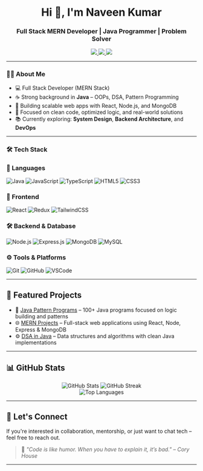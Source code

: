 <h1 align="center">Hi 👋, I'm Naveen Kumar</h1>
<h3 align="center">Full Stack MERN Developer | Java Programmer | Problem Solver</h3>

<p align="center">
  <a href="mailto:naveenkumar3112002@gmail.com">
    <img src="https://img.shields.io/badge/Gmail-D14836?style=flat&logo=gmail&logoColor=white" />
  </a>
  <a href="https://linkedin.com/in/[your-linkedin-profile](https://www.linkedin.com/in/devnaveen01/)">
    <img src="https://img.shields.io/badge/LinkedIn-0077B5?style=flat&logo=linkedin&logoColor=white" />
  </a>
  <a href="https://github.com/Nightcrawler1256">
    <img src="https://img.shields.io/badge/GitHub-181717?style=flat&logo=github&logoColor=white" />
  </a>
</p>

---

### 🧑‍💻 About Me

- 💻 Full Stack Developer (MERN Stack)
- ☕ Strong background in **Java** – OOPs, DSA, Pattern Programming
- 🔨 Building scalable web apps with React, Node.js, and MongoDB
- 🎯 Focused on clean code, optimized logic, and real-world solutions
- 📚 Currently exploring: **System Design**, **Backend Architecture**, and **DevOps**

---

### 🛠️ Tech Stack

### 🚀 Languages  
![Java](https://img.shields.io/badge/Java-%23ED8B00.svg?style=flat&logo=java&logoColor=white)
![JavaScript](https://img.shields.io/badge/JavaScript-%23323330.svg?style=flat&logo=javascript)
![TypeScript](https://img.shields.io/badge/TypeScript-%23007ACC.svg?style=flat&logo=typescript)
![HTML5](https://img.shields.io/badge/HTML5-%23E34F26.svg?style=flat&logo=html5)
![CSS3](https://img.shields.io/badge/CSS3-%231572B6.svg?style=flat&logo=css3)

### 🎨 Frontend  
![React](https://img.shields.io/badge/React-%2320232a.svg?style=flat&logo=react)
![Redux](https://img.shields.io/badge/Redux-%23593d88.svg?style=flat&logo=redux)
![TailwindCSS](https://img.shields.io/badge/TailwindCSS-%2338B2AC.svg?style=flat&logo=tailwind-css)

### 🛠 Backend & Database  
![Node.js](https://img.shields.io/badge/Node.js-%2343853D.svg?style=flat&logo=node.js)
![Express.js](https://img.shields.io/badge/Express-%23000000.svg?style=flat&logo=express&logoColor=white)
![MongoDB](https://img.shields.io/badge/MongoDB-%2347A248.svg?style=flat&logo=mongodb)
![MySQL](https://img.shields.io/badge/MySQL-%2300f.svg?style=flat&logo=mysql&logoColor=white)

### ⚙️ Tools & Platforms  
![Git](https://img.shields.io/badge/Git-%23F05033.svg?style=flat&logo=git)
![GitHub](https://img.shields.io/badge/GitHub-%23121011.svg?style=flat&logo=github)
![VSCode](https://img.shields.io/badge/VSCode-%23007ACC.svg?style=flat&logo=visual-studio-code)

---

## 📌 Featured Projects

- 🔷 [Java Pattern Programs](https://github.com/Nightcrawler1256/java-pattern-programs) – 100+ Java programs focused on logic building and patterns
- 🌐 [MERN Projects](https://github.com/Nightcrawler1256?tab=repositories&q=mern) – Full-stack web applications using React, Node, Express & MongoDB
- ⚙️ [DSA in Java](https://github.com/Nightcrawler1256?tab=repositories&q=dsa) – Data structures and algorithms with clean Java implementations

---

## 📊 GitHub Stats

<p align="center">
  <img src="https://github-readme-stats.vercel.app/api?username=Nightcrawler1256&show_icons=true&theme=radical&hide_border=true" alt="GitHub Stats" />

  <img src="https://github-readme-streak-stats.herokuapp.com/?user=Nightcrawler1256&theme=radical&hide_border=true" alt="GitHub Streak" />
  <br/>
  <img src="https://github-readme-stats.vercel.app/api/top-langs/?username=Nightcrawler1256&layout=compact&theme=radical&hide_border=true" alt="Top Languages" />
</p>

---

## 🧭 Let's Connect

If you're interested in collaboration, mentorship, or just want to chat tech – feel free to reach out.

> 💬 *"Code is like humor. When you have to explain it, it’s bad." – Cory House*

---

